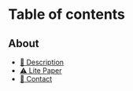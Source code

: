 # Table of contents

## About

* [💟 Description](README.md)
* [⚠ Lite Paper](about/lite-paper.md)
* [📩 Contact](about/contact.md)
